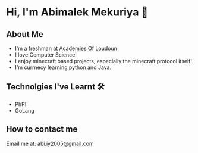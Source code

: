 # Hi, I'm Abimalek Mekuriya 👋

## About Me
 - I'm a freshman at [Academies Of Loudoun](https://www.lcps.org/acl) 
 - I love Computer Science!
 - I enjoy minecraft based projects, especially the minecraft protocol itself!
 - I'm currnecy learning python and Java.

## Technolgies I've Learnt 🛠️
 - PhP!
 - GoLang

## How to contact me
 Email me at: abi.iy2005@gmail.com
<!---
AbiMekuriya/AbiMekuriya is a ✨ special ✨ repository because its `README.md` (this file) appears on your GitHub profile.
You can click the Preview link to take a look at your changes.
--->
